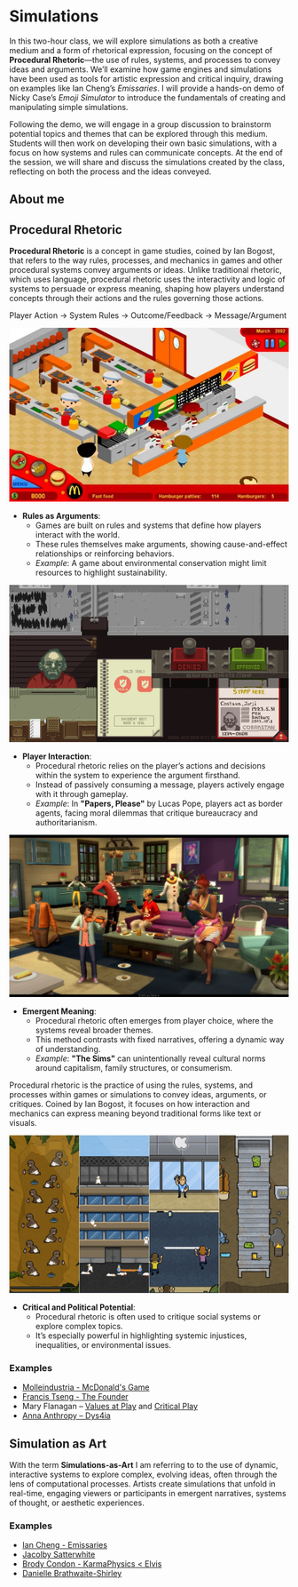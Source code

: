 # Simulations

In this two-hour class, we will explore simulations as both a creative medium and a form of rhetorical expression, focusing on the concept of **Procedural Rhetoric**—the use of rules, systems, and processes to convey ideas and arguments. We’ll examine how game engines and simulations have been used as tools for artistic expression and critical inquiry, drawing on examples like Ian Cheng’s *Emissaries*. I will provide a hands-on demo of Nicky Case’s *Emoji Simulator* to introduce the fundamentals of creating and manipulating simple simulations.

Following the demo, we will engage in a group discussion to brainstorm potential topics and themes that can be explored through this medium. Students will then work on developing their own basic simulations, with a focus on how systems and rules can communicate concepts. At the end of the session, we will share and discuss the simulations created by the class, reflecting on both the process and the ideas conveyed.

## About me


## Procedural Rhetoric

**Procedural Rhetoric** is a concept in game studies, coined by Ian Bogost, that refers to the way rules, processes, and mechanics in games and other procedural systems convey arguments or ideas. Unlike traditional rhetoric, which uses language, procedural rhetoric uses the interactivity and logic of systems to persuade or express meaning, shaping how players understand concepts through their actions and the rules governing those actions.

Player Action → System Rules → Outcome/Feedback → Message/Argument

![McDonald's Game](images/mcdonalds.jpg)

+ **Rules as Arguments**:
   - Games are built on rules and systems that define how players interact with the world.
   - These rules themselves make arguments, showing cause-and-effect relationships or reinforcing behaviors.
   - *Example*: A game about environmental conservation might limit resources to highlight sustainability.

![Papers, Please](images/papers.png)

+ **Player Interaction**:
   - Procedural rhetoric relies on the player’s actions and decisions within the system to experience the argument firsthand.
   - Instead of passively consuming a message, players actively engage with it through gameplay.
   - *Example*: In **"Papers, Please"** by Lucas Pope, players act as border agents, facing moral dilemmas that critique bureaucracy and authoritarianism.

![The Sims](images/sims.jpg)

+ **Emergent Meaning**:
   - Procedural rhetoric often emerges from player choice, where the systems reveal broader themes.
   - This method contrasts with fixed narratives, offering a dynamic way of understanding.
   - *Example*: **"The Sims"** can unintentionally reveal cultural norms around capitalism, family structures, or consumerism.

Procedural rhetoric is the practice of using the rules, systems, and processes within games or simulations to convey ideas, arguments, or critiques. Coined by Ian Bogost, it focuses on how interaction and mechanics can express meaning beyond traditional forms like text or visuals.

![Phone Story](images/phone.jpg)

+ **Critical and Political Potential**:
   - Procedural rhetoric is often used to critique social systems or explore complex topics.
   - It’s especially powerful in highlighting systemic injustices, inequalities, or environmental issues.


### Examples

+ [Molleindustria - McDonald's Game](https://www.molleindustria.org/mcdonalds/)
+ [Francis Tseng - The Founder](http://thefounder.biz/play/)
+ Mary Flanagan – [Values at Play](http://www.valuesatplay.org/) and [Critical Play](https://www.criticalplay.org/)
+ [Anna Anthropy – Dys4ia](https://w.itch.io/dys4ia)

## Simulation as Art

With the term **Simulations-as-Art** I am referring to to the use of dynamic, interactive systems to explore complex, evolving ideas, often through the lens of computational processes. Artists create simulations that unfold in real-time, engaging viewers or participants in emergent narratives, systems of thought, or aesthetic experiences.

### Examples

+ [Ian Cheng - Emissaries](https://youtu.be/TO6Luilc4Bo?t=150)
+ [Jacolby Satterwhite](https://www.youtube.com/watch?v=9WwRz4lWoFw)
+ [Brody Condon - KarmaPhysics < Elvis](https://vimeo.com/24001068)
+ [Danielle Brathwaite-Shirley](https://buffaloakg.org/person/danielle-brathwaite-shirley)

